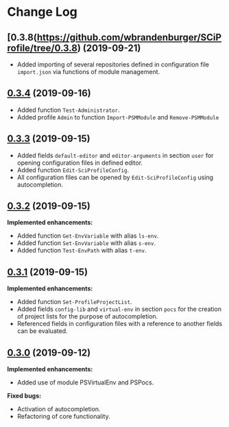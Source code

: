 # Change Log

## [0.3.8(https://github.com/wbrandenburger/SCiProfile/tree/0.3.8) (2019-09-21)

- Added importing of several repositories defined in configuration file `import.json` via functions of module management.

## [0.3.4](https://github.com/wbrandenburger/SCiProfile/tree/0.3.4) (2019-09-16)

- Added function `Test-Administrator`.
- Added profile `Admin` to function `Import-PSMModule` and `Remove-PSMModule`

## [0.3.3](https://github.com/wbrandenburger/SCiProfile/tree/0.3.3) (2019-09-15)

- Added fields `default-editor` and `editor-arguments` in section `user` for opening configuration files in defined editor.
- Added function `Edit-SciProfileConfig`.
- All configuration files can be opened by `Edit-SciProfileConfig` using autocompletion.

## [0.3.2](https://github.com/wbrandenburger/SCiProfile/tree/0.3.2) (2019-09-15)

**Implemented enhancements:**

- Added function `Get-EnvVariable` with alias `ls-env`.
- Added function `Set-EnvVariable` with alias `s-env`.
- Added function `Test-EnvPath` with alias `t-env`.

## [0.3.1](https://github.com/wbrandenburger/SCiProfile/tree/0.3.1) (2019-09-15)

**Implemented enhancements:**

- Added function `Set-ProfileProjectList`.
- Added fields `config-lib` and `virtual-env` in section `pocs` for the creation of project lists for the purpose of autocompletion.
- Referenced fields in configuration files with a reference to another fields can be evaluated.

## [0.3.0](https://github.com/wbrandenburger/SCiProfile/tree/0.3.0) (2019-09-12)

**Implemented enhancements:**

- Added use of module PSVirtualEnv and PSPocs.

**Fixed bugs:**

- Activation of autocompletion.
- Refactoring of core functionality.
